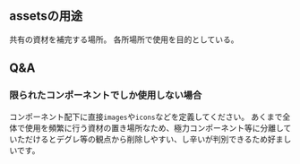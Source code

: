 ## assetsの用途

共有の資材を補完する場所。
各所場所で使用を目的としている。

## Q&A

### 限られたコンポーネントでしか使用しない場合

コンポーネント配下に直接`images`や`icons`などを定義してください。
あくまで全体で使用を頻繁に行う資材の置き場所なため、極力コンポーネント等に分離していただけるとデグレ等の観点から削除しやすい、し辛いが判別できるため好ましいです。


